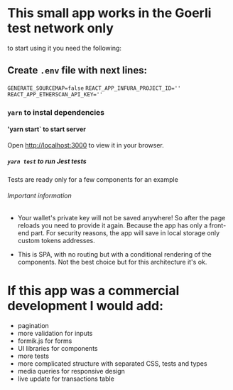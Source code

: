 # This small app works in the Goerli test network only

to start using it you need the following:

## Create `.env` file with next lines:

`GENERATE_SOURCEMAP=false`
`REACT_APP_INFURA_PROJECT_ID=''`
`REACT_APP_ETHERSCAN_API_KEY=''`

### `yarn` to instal dependencies

#### 'yarn start` to start server

Open [http://localhost:3000](http://localhost:3000) to view it in your browser.

##### `yarn test` to run Jest tests

Tests are ready only for a few components for an example

###### Important information

- Your wallet's private key will not be saved anywhere! So after the page reloads you need to provide it again. Because the app has only a front-end part. For security reasons, the app will save in local storage only custom tokens addresses.

- This is SPA, with no routing but with a conditional rendering of the components. Not the best choice but for this architecture it's ok.

# If this app was a commercial development I would add:

- pagination
- more validation for inputs
- formik.js for forms
- UI libraries for components
- more tests
- more complicated structure with separated CSS, tests and types
- media queries for responsive design
- live update for transactions table

